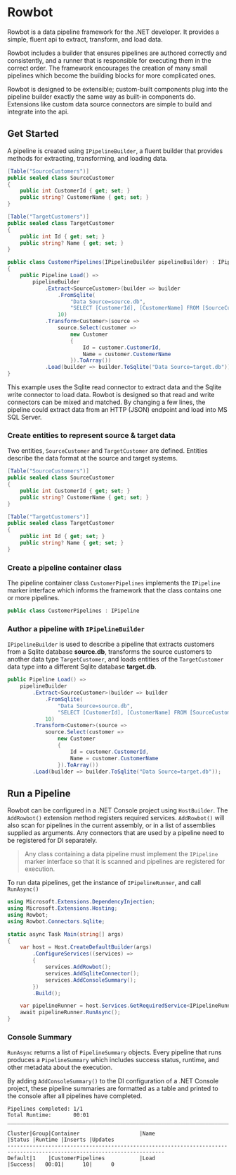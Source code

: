 ﻿# Rowbot

Rowbot is a data pipeline framework for the .NET developer. It provides a simple, fluent api to extract, transform, 
and load data.

Rowbot includes a builder that ensures pipelines are authored correctly and consistently, and a runner that is 
responsible for executing them in the correct order. The framework encourages the creation of many small pipelines 
which become the building blocks for more complicated ones. 

Rowbot is designed to be extensible; custom-built components plug into the pipeline builder exactly the same way as 
built-in components do. Extensions like custom data source connectors are simple to build and integrate into the api.

## Get Started
A pipeline is created using `IPipelineBuilder`, a fluent builder that provides methods for extracting, transforming, 
and loading data.

```csharp
[Table("SourceCustomers")]
public sealed class SourceCustomer
{
    public int CustomerId { get; set; }
    public string? CustomerName { get; set; }
}

[Table("TargetCustomers")]
public sealed class TargetCustomer
{
    public int Id { get; set; }
    public string? Name { get; set; }
}

public class CustomerPipelines(IPipelineBuilder pipelineBuilder) : IPipeline
{
    public Pipeline Load() =>
        pipelineBuilder
            .Extract<SourceCustomer>(builder => builder
                .FromSqlite(
                    "Data Source=source.db",
                    "SELECT [CustomerId], [CustomerName] FROM [SourceCustomers]"),
                10)
            .Transform<Customer>(source => 
                source.Select(customer => 
                    new Customer
                    {
                        Id = customer.CustomerId, 
                        Name = customer.CustomerName
                    }).ToArray())
            .Load(builder => builder.ToSqlite("Data Source=target.db"));
}
```

This example uses the Sqlite read connector to extract data and the Sqlite write connector to load data. Rowbot is 
designed so that read and write connectors can be mixed and matched. By changing a few lines, the pipeline could 
extract data from an HTTP (JSON) endpoint and load into MS SQL Server.

### Create entities to represent source & target data
Two entities, `SourceCustomer` and `TargetCustomer` are defined. Entities describe the data format at the source and 
target systems.

```csharp
[Table("SourceCustomers")]
public sealed class SourceCustomer
{
    public int CustomerId { get; set; }
    public string? CustomerName { get; set; }
}

[Table("TargetCustomers")]
public sealed class TargetCustomer
{
    public int Id { get; set; }
    public string? Name { get; set; }
}
```

### Create a pipeline container class
The pipeline container class `CustomerPipelines` implements the `IPipeline` marker interface which informs the 
framework that the class contains one or more pipelines.

```csharp
public class CustomerPipelines : IPipeline
```

### Author a pipeline with `IPipelineBuilder`
`IPipelineBuilder` is used to describe a pipeline that extracts customers from a Sqlite database **source.db**, 
transforms the source customers to another data type `TargetCustomer`, and loads entities of the `TargetCustomer` 
data type into a different Sqlite database **target.db**.

```csharp
public Pipeline Load() =>
    pipelineBuilder
        .Extract<SourceCustomer>(builder => builder
            .FromSqlite(
                "Data Source=source.db",
                "SELECT [CustomerId], [CustomerName] FROM [SourceCustomers]"),
            10)
        .Transform<Customer>(source => 
            source.Select(customer => 
                new Customer
                {
                    Id = customer.CustomerId, 
                    Name = customer.CustomerName
                }).ToArray())
        .Load(builder => builder.ToSqlite("Data Source=target.db"));
```

## Run a Pipeline
Rowbot can be configured in a .NET Console project using `HostBuilder`. The `AddRowbot()` extension method registers 
required services. `AddRowbot()` will also scan for pipelines in the current assembly, or in a list of assemblies 
supplied as arguments. Any connectors that are used by a pipeline need to be registered for DI separately.

> Any class containing a data pipeline must implement the `IPipeline` marker interface so that it is scanned and pipelines are registered for execution.

To run data pipelines, get the instance of `IPipelineRunner`, and call `RunAsync()`

```csharp
using Microsoft.Extensions.DependencyInjection;
using Microsoft.Extensions.Hosting;
using Rowbot;
using Rowbot.Connectors.Sqlite;

static async Task Main(string[] args)
{
    var host = Host.CreateDefaultBuilder(args)
        .ConfigureServices((services) =>
        {
            services.AddRowbot();
            services.AddSqliteConnector();
            services.AddConsoleSummary();
        })
        .Build();

    var pipelineRunner = host.Services.GetRequiredService<IPipelineRunner>();
    await pipelineRunner.RunAsync();
}
```

### Console Summary
`RunAsync` returns a list of `PipelineSummary` objects. Every pipeline that runs produces a `PipelineSummary` which 
includes success status, runtime, and other metadata about the execution.

By adding `AddConsoleSummary()` to the DI configuration of a .NET Console project, these pipeline summaries are 
formatted as a table and printed to the console after all pipelines have completed.

```
Pipelines completed: 1/1
Total Runtime:       00:01
________________________________________________________________________________________________________________________

Cluster|Group|Container                   |Name                                       |Status |Runtime |Inserts |Updates
------------------------------------------------------------------------------------------------------------------------
Default|1    |CustomerPipelines           |Load                                       |Success|   00:01|      10|      0
```
